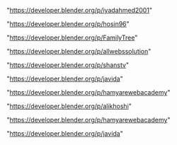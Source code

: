"https://developer.blender.org/p/iyadahmed2001"

"https://developer.blender.org/p/hosin96"

"https://developer.blender.org/p/FamilyTree"

"https://developer.blender.org/p/allwebssolution"

"https://developer.blender.org/p/shanstv"

"https://developer.blender.org/p/javida"

"https://developer.blender.org/p/hamyarewebacademy"

"https://developer.blender.org/p/alikhoshi"

 
"https://developer.blender.org/p/hamyarewebacademy"


"https://developer.blender.org/p/javida"


 
